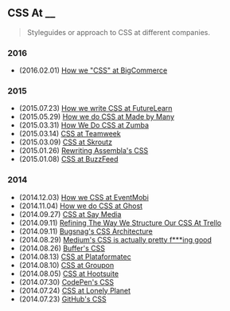 ## CSS At __

>Styleguides or approach to CSS at different companies.

### 2016

* (2016.02.01) [How we "CSS" at BigCommerce](http://www.bigeng.io/how-we-css-at-bigcommerce/)

### 2015

* (2015.07.23) [How we write CSS at FutureLearn](https://about.futurelearn.com/blog/how-we-write-css)
* (2015.05.29) [How we do CSS at Made by Many](http://madebymany.com/blog/how-we-do-css-at-made-by-many)
* (2015.03.31) [How We Do CSS at Zumba](http://tech.zumba.com/2015/03/31/how-we-do-css/)
* (2015.03.14) [CSS at Teamweek](http://blog.teamweek.com/2015/03/using-css-in-teamweek/)
* (2015.03.09) [CSS at Skroutz](http://engineering.skroutz.gr/blog/css-at-skroutz/)
* (2015.01.26) [Rewriting Assembla's CSS](http://www.colmtuite.com/rewriting-assemblas-css) 
* (2015.01.08) [CSS at BuzzFeed](http://www.buzzfeed.com/erakor/i-am-all-about-that-sass)
 
### 2014

* (2014.12.03) [How we CSS at EventMobi](https://medium.com/@owdco/how-we-css-at-eventmobi-98a12961c264)
* (2014.11.04) [How we do CSS at Ghost](http://dev.ghost.org/css-at-ghost/)
* (2014.09.27) [CSS at Say Media](http://www.saydaily.com/2014/09/css-at-say-media)
* (2014.09.11) [Refining The Way We Structure Our CSS At Trello](http://blog.trello.com/refining-the-way-we-structure-our-css-at-trello/)
* (2014.09.11) [Bugsnag's CSS Architecture](https://bugsnag.com/blog/bugsnags-css-architecture)
* (2014.08.29) [Medium's CSS is actually pretty f\*\*\*ing good](https://medium.com/@fat/mediums-css-is-actually-pretty-fucking-good-b8e2a6c78b06)
* (2014.08.26) [Buffer's CSS](http://blog.brianlovin.com/buffers-css/)
* (2014.08.13) [CSS at Plataformatec](http://blog.plataformatec.com.br/2014/08/css-at-plataformatec/)
* (2014.08.10) [CSS at Groupon](http://mikeaparicio.com/2014/08/10/css-at-groupon/)
* (2014.08.05) [CSS at Hootsuite](http://code.hootsuite.com/css-at-hootsuite/)
* (2014.07.30) [CodePen's CSS](http://codepen.io/chriscoyier/blog/codepens-css)
* (2014.07.24) [CSS at Lonely Planet](http://ianfeather.co.uk/css-at-lonely-planet/)
* (2014.07.23) [GitHub's CSS](http://markdotto.com/2014/07/23/githubs-css/)
